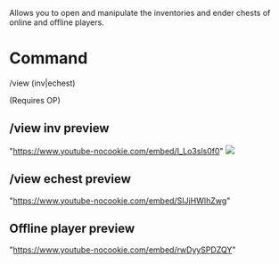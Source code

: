 Allows you to open and manipulate the inventories and ender chests of online and offline players.

# Command
/view (inv|echest) <playername>

(Requires OP)

## /view inv <playername> preview
"https://www.youtube-nocookie.com/embed/I_Lo3sls0f0"
[![](https://markdown-videos.deta.dev/youtube/I_Lo3sls0f0)](https://youtu.be/I_Lo3sls0f0)

## /view echest <playername> preview
"https://www.youtube-nocookie.com/embed/SIJjHWIhZwg"

## Offline player preview
"https://www.youtube-nocookie.com/embed/rwDyySPDZQY"

